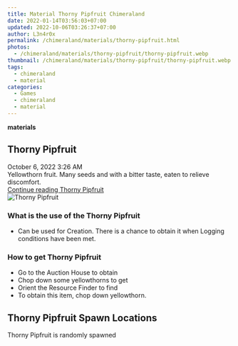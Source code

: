 ```yaml
---
title: Material Thorny Pipfruit Chimeraland
date: 2022-01-14T03:56:03+07:00
updated: 2022-10-06T03:26:37+07:00
author: L3n4r0x
permalink: /chimeraland/materials/thorny-pipfruit.html
photos:
  - /chimeraland/materials/thorny-pipfruit/thorny-pipfruit.webp
thumbnail: /chimeraland/materials/thorny-pipfruit/thorny-pipfruit.webp
tags:
  - chimeraland
  - material
categories:
  - Games
  - chimeraland
  - material
---
```


<section id="bootstrap-wrapper">
  <link
    rel="stylesheet"
    href="https://rawcdn.githack.com/dimaslanjaka/Web-Manajemen/870a349/css/bootstrap-5-3-0-alpha3-wrapper.css"
  />
  <div
    class="row g-0 border rounded overflow-hidden flex-md-row mb-4 shadow-sm position-relative"
  >
    <div class="col p-4 d-flex flex-column position-static">
      <strong class="d-inline-block mb-2 text-success">materials</strong>
      <h2 class="mb-0">Thorny Pipfruit</h2>
      <div class="mb-1 text-muted">October 6, 2022 3:26 AM</div>
      <div class="mb-2 border p-1">
        Yellowthorn fruit. Many seeds and with a bitter taste, eaten to relieve
        discomfort.
      </div>
      <a
        href="/chimeraland/materials/thorny-pipfruit.html"
        class="stretched-link d-none text-primary"
        >Continue reading Thorny Pipfruit</a
      >
    </div>
    <div class="col-auto d-none d-lg-block">
      <img
        src="/chimeraland/materials/thorny-pipfruit/thorny-pipfruit.webp"
        alt="Thorny Pipfruit"
      />
    </div>
  </div>
  <div class="row">
    <div class="col-lg-6 col-12 mb-2">
      <div class="card bg-dark text-light">
        <div class="card-body">
          <h3 class="card-title">What is the use of the Thorny Pipfruit</h3>
          <div class="card-text">
            <ul>
              <li>
                Can be used for Creation. There is a chance to obtain it when
                Logging conditions have been met.
              </li>
            </ul>
          </div>
        </div>
      </div>
    </div>
    <div class="col-lg-6 col-12 mb-2">
      <div class="card bg-dark text-light">
        <div class="card-body">
          <h3 class="card-title">How to get Thorny Pipfruit</h3>
          <div class="card-text">
            <ul>
              <li>Go to the Auction House to obtain</li>
              <li>Chop down some yellowthorns to get</li>
              <li>Orient the Resource Finder to find</li>
              <li>To obtain this item, chop down yellowthorn.</li>
            </ul>
          </div>
        </div>
      </div>
    </div>
    <div class="col-12 mb-2">
      <h2>Thorny Pipfruit Spawn Locations</h2>
      <p>Thorny Pipfruit is randomly spawned</p>
    </div>
  </div>
</section>